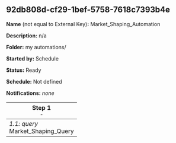 ## 92db808d-cf29-1bef-5758-7618c7393b4e

**Name** (not equal to External Key)**:** Market_Shaping_Automation

**Description:** n/a

**Folder:** my automations/

**Started by:** Schedule

**Status:** Ready

**Schedule:** Not defined

**Notifications:** _none_


| Step 1<br>_<small>-</small>_ |
| --- |
| _1.1: query_<br>Market_Shaping_Query |

